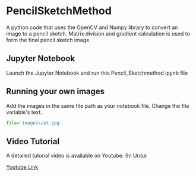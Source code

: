 # PencilSketchMethod
A python code that uses the OpenCV and Numpy library to convert an image to a pencil sketch. Matrix division and gradient calculation is used to form the final pencil sketch image.

## Jupyter Notebook
Launch the Jupyter Notebook and run this Pencil_Sketchmethod.ipynb file

## Running your own images
Add the images in the same file path as your notebook file. Change the file variable's text.
```python
file='images\cat.jpg'
```
## Video Tutorial
A detailed tutorial video is available on Youtube. (In Urdu)

[Youtube Link](https://www.youtube.com/watch?v=Ior2LfpMOHg)
